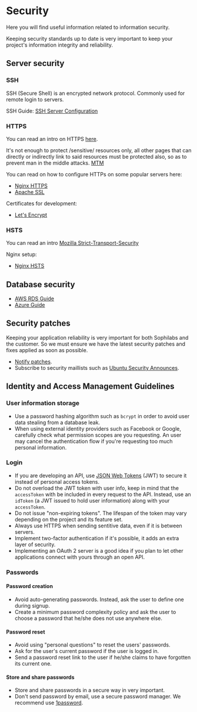 # Security

Here you will find useful information related to information security.

Keeping security standards up to date is very important to keep your
project's information integrity and reliability.

## Server security

### SSH

SSH (Secure Shell) is an encrypted network protocol.
Commonly used for remote login to servers.

SSH Guide: [SSH Server
Configuration](https://wiki.archlinux.org/index.php/Secure_Shell#Configuration_2)

### HTTPS

You can read an intro on HTTPS
[here](https://en.wikipedia.org/wiki/HTTPS).

It's not enough to protect /sensitive/ resources only, all other pages
that can directly or indirectly link to said resources must be protected
also, so as to prevent man in the middle attacks.
[MTM](https://en.wikipedia.org/wiki/Man-in-the-middle_attack)

You can read on how to configure HTTPs on some popular servers here:

- [Nginx HTTPS](https://nginx.org/en/docs/http/configuring_https_servers.html)
- [Apache SSL](https://httpd.apache.org/docs/2.4/ssl/ssl_howto.html)

Certificates for development:

- [Let's Encrypt](https://letsencrypt.org/)

### HSTS

You can read an intro [Mozilla Strict-Transport-Security][msts]

Nginx setup:

- [Nginx HSTS](https://www.nginx.com/blog/http-strict-transport-security-hsts-and-nginx/)

## Database security

- [AWS RDS Guide][apg]
- [Azure Guide](https://azure.microsoft.com/en-us/campaigns/developer-guide/)

## Security patches

Keeping your application reliability is very important for both
Sophilabs and the customer. So we must ensure we have the latest
security patches and fixes applied as soon as possible.

- [Notify patches](https://packages.debian.org/search?keywords=apticron).
- Subscribe to security maillists such as [Ubuntu Security Announces](https://lists.ubuntu.com/mailman/listinfo/ubuntu-security-announce).

## Identity and Access Management Guidelines

### User information storage

- Use a password hashing algorithm such as `bcrypt` in order to
  avoid user data stealing from a database leak.
- When using external identity providers such as Facebook or Google,
  carefully check what permission scopes are you requesting. An user
  may cancel the authentication flow if you're requesting too much personal information.

### Login

- If you are developing an API, use [JSON Web Tokens][jwt] (JWT) to secure it
  instead of personal access tokens.
- Do not overload the JWT token with user info, keep in mind that the
  `accessToken` with be included in every request to the API.
  Instead, use an `idToken` (a JWT issued to hold user information) along with your `accessToken`.
- Do not issue "non-expiring tokens". The lifespan of the token may
  vary depending on the project and its feature set.
- Always use HTTPS when sending sentitive data, even if it is
  between servers.
- Implement two-factor authentication if it's possible, it adds an
  extra layer of security.
- Implementing an OAuth 2 server is a good idea if you plan to let
  other applications connect with yours through an open API.

### Passwords

#### Password creation

- Avoid auto-generating passwords. Instead, ask the user to define one
  during signup.
- Create a minimum password complexity policy and ask the user to choose
  a password that he/she does not use anywhere else.

#### Password reset

- Avoid using "personal questions" to reset the users' passwords.
- Ask for the user's current password if the user is logged in.
- Send a password reset link to the user if he/she claims to have
  forgotten its current one.

#### Store and share passwords

- Store and share passwords in a secure way in very important.
- Don't send password by email, use a secure password manager. We recommend use 
  [1password](https://1password.com/).

[jwt]: (https://jwt.io/)
[msts]: https://developer.mozilla.org/en-US/docs/Web/HTTP/Headers/Strict-Transport-Security
[apg]: http://docs.aws.amazon.com/AmazonRDS/latest/UserGuide/CHAP_Tutorials.WebServerDB.CreateVPC.html
